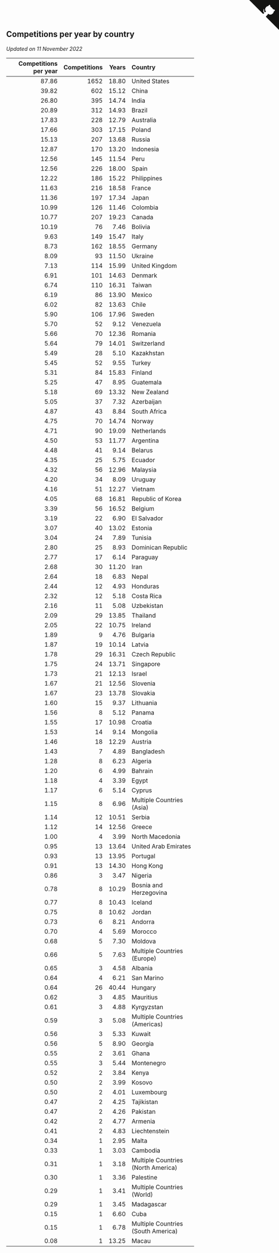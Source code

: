 ## Competitions per year by country

*Updated on 11 November 2022*

| Competitions per year | Competitions | Years | Country |
| ---: | ---: | ---: | :--- |
| 87.86 | 1652 | 18.80 | United States |
| 39.82 | 602 | 15.12 | China |
| 26.80 | 395 | 14.74 | India |
| 20.89 | 312 | 14.93 | Brazil |
| 17.83 | 228 | 12.79 | Australia |
| 17.66 | 303 | 17.15 | Poland |
| 15.13 | 207 | 13.68 | Russia |
| 12.87 | 170 | 13.20 | Indonesia |
| 12.56 | 145 | 11.54 | Peru |
| 12.56 | 226 | 18.00 | Spain |
| 12.22 | 186 | 15.22 | Philippines |
| 11.63 | 216 | 18.58 | France |
| 11.36 | 197 | 17.34 | Japan |
| 10.99 | 126 | 11.46 | Colombia |
| 10.77 | 207 | 19.23 | Canada |
| 10.19 | 76 | 7.46 | Bolivia |
| 9.63 | 149 | 15.47 | Italy |
| 8.73 | 162 | 18.55 | Germany |
| 8.09 | 93 | 11.50 | Ukraine |
| 7.13 | 114 | 15.99 | United Kingdom |
| 6.91 | 101 | 14.63 | Denmark |
| 6.74 | 110 | 16.31 | Taiwan |
| 6.19 | 86 | 13.90 | Mexico |
| 6.02 | 82 | 13.63 | Chile |
| 5.90 | 106 | 17.96 | Sweden |
| 5.70 | 52 | 9.12 | Venezuela |
| 5.66 | 70 | 12.36 | Romania |
| 5.64 | 79 | 14.01 | Switzerland |
| 5.49 | 28 | 5.10 | Kazakhstan |
| 5.45 | 52 | 9.55 | Turkey |
| 5.31 | 84 | 15.83 | Finland |
| 5.25 | 47 | 8.95 | Guatemala |
| 5.18 | 69 | 13.32 | New Zealand |
| 5.05 | 37 | 7.32 | Azerbaijan |
| 4.87 | 43 | 8.84 | South Africa |
| 4.75 | 70 | 14.74 | Norway |
| 4.71 | 90 | 19.09 | Netherlands |
| 4.50 | 53 | 11.77 | Argentina |
| 4.48 | 41 | 9.14 | Belarus |
| 4.35 | 25 | 5.75 | Ecuador |
| 4.32 | 56 | 12.96 | Malaysia |
| 4.20 | 34 | 8.09 | Uruguay |
| 4.16 | 51 | 12.27 | Vietnam |
| 4.05 | 68 | 16.81 | Republic of Korea |
| 3.39 | 56 | 16.52 | Belgium |
| 3.19 | 22 | 6.90 | El Salvador |
| 3.07 | 40 | 13.02 | Estonia |
| 3.04 | 24 | 7.89 | Tunisia |
| 2.80 | 25 | 8.93 | Dominican Republic |
| 2.77 | 17 | 6.14 | Paraguay |
| 2.68 | 30 | 11.20 | Iran |
| 2.64 | 18 | 6.83 | Nepal |
| 2.44 | 12 | 4.93 | Honduras |
| 2.32 | 12 | 5.18 | Costa Rica |
| 2.16 | 11 | 5.08 | Uzbekistan |
| 2.09 | 29 | 13.85 | Thailand |
| 2.05 | 22 | 10.75 | Ireland |
| 1.89 | 9 | 4.76 | Bulgaria |
| 1.87 | 19 | 10.14 | Latvia |
| 1.78 | 29 | 16.31 | Czech Republic |
| 1.75 | 24 | 13.71 | Singapore |
| 1.73 | 21 | 12.13 | Israel |
| 1.67 | 21 | 12.56 | Slovenia |
| 1.67 | 23 | 13.78 | Slovakia |
| 1.60 | 15 | 9.37 | Lithuania |
| 1.56 | 8 | 5.12 | Panama |
| 1.55 | 17 | 10.98 | Croatia |
| 1.53 | 14 | 9.14 | Mongolia |
| 1.46 | 18 | 12.29 | Austria |
| 1.43 | 7 | 4.89 | Bangladesh |
| 1.28 | 8 | 6.23 | Algeria |
| 1.20 | 6 | 4.99 | Bahrain |
| 1.18 | 4 | 3.39 | Egypt |
| 1.17 | 6 | 5.14 | Cyprus |
| 1.15 | 8 | 6.96 | Multiple Countries (Asia) |
| 1.14 | 12 | 10.51 | Serbia |
| 1.12 | 14 | 12.56 | Greece |
| 1.00 | 4 | 3.99 | North Macedonia |
| 0.95 | 13 | 13.64 | United Arab Emirates |
| 0.93 | 13 | 13.95 | Portugal |
| 0.91 | 13 | 14.30 | Hong Kong |
| 0.86 | 3 | 3.47 | Nigeria |
| 0.78 | 8 | 10.29 | Bosnia and Herzegovina |
| 0.77 | 8 | 10.43 | Iceland |
| 0.75 | 8 | 10.62 | Jordan |
| 0.73 | 6 | 8.21 | Andorra |
| 0.70 | 4 | 5.69 | Morocco |
| 0.68 | 5 | 7.30 | Moldova |
| 0.66 | 5 | 7.63 | Multiple Countries (Europe) |
| 0.65 | 3 | 4.58 | Albania |
| 0.64 | 4 | 6.21 | San Marino |
| 0.64 | 26 | 40.44 | Hungary |
| 0.62 | 3 | 4.85 | Mauritius |
| 0.61 | 3 | 4.88 | Kyrgyzstan |
| 0.59 | 3 | 5.08 | Multiple Countries (Americas) |
| 0.56 | 3 | 5.33 | Kuwait |
| 0.56 | 5 | 8.90 | Georgia |
| 0.55 | 2 | 3.61 | Ghana |
| 0.55 | 3 | 5.44 | Montenegro |
| 0.52 | 2 | 3.84 | Kenya |
| 0.50 | 2 | 3.99 | Kosovo |
| 0.50 | 2 | 4.01 | Luxembourg |
| 0.47 | 2 | 4.25 | Tajikistan |
| 0.47 | 2 | 4.26 | Pakistan |
| 0.42 | 2 | 4.77 | Armenia |
| 0.41 | 2 | 4.83 | Liechtenstein |
| 0.34 | 1 | 2.95 | Malta |
| 0.33 | 1 | 3.03 | Cambodia |
| 0.31 | 1 | 3.18 | Multiple Countries (North America) |
| 0.30 | 1 | 3.36 | Palestine |
| 0.29 | 1 | 3.41 | Multiple Countries (World) |
| 0.29 | 1 | 3.45 | Madagascar |
| 0.15 | 1 | 6.60 | Cuba |
| 0.15 | 1 | 6.78 | Multiple Countries (South America) |
| 0.08 | 1 | 13.25 | Macau |


<a href="https://github.com/jonatanklosko/wca_statistics" class="github-corner" aria-label="View source on Github"><svg width="80" height="80" viewBox="0 0 250 250" style="fill:#151513; color:#fff; position: absolute; top: 0; border: 0; right: 0;" aria-hidden="true"><path d="M0,0 L115,115 L130,115 L142,142 L250,250 L250,0 Z"></path><path d="M128.3,109.0 C113.8,99.7 119.0,89.6 119.0,89.6 C122.0,82.7 120.5,78.6 120.5,78.6 C119.2,72.0 123.4,76.3 123.4,76.3 C127.3,80.9 125.5,87.3 125.5,87.3 C122.9,97.6 130.6,101.9 134.4,103.2" fill="currentColor" style="transform-origin: 130px 106px;" class="octo-arm"></path><path d="M115.0,115.0 C114.9,115.1 118.7,116.5 119.8,115.4 L133.7,101.6 C136.9,99.2 139.9,98.4 142.2,98.6 C133.8,88.0 127.5,74.4 143.8,58.0 C148.5,53.4 154.0,51.2 159.7,51.0 C160.3,49.4 163.2,43.6 171.4,40.1 C171.4,40.1 176.1,42.5 178.8,56.2 C183.1,58.6 187.2,61.8 190.9,65.4 C194.5,69.0 197.7,73.2 200.1,77.6 C213.8,80.2 216.3,84.9 216.3,84.9 C212.7,93.1 206.9,96.0 205.4,96.6 C205.1,102.4 203.0,107.8 198.3,112.5 C181.9,128.9 168.3,122.5 157.7,114.1 C157.9,116.9 156.7,120.9 152.7,124.9 L141.0,136.5 C139.8,137.7 141.6,141.9 141.8,141.8 Z" fill="currentColor" class="octo-body"></path></svg></a><style>.github-corner:hover .octo-arm{animation:octocat-wave 560ms ease-in-out}@keyframes octocat-wave{0%,100%{transform:rotate(0)}20%,60%{transform:rotate(-25deg)}40%,80%{transform:rotate(10deg)}}@media (max-width:500px){.github-corner:hover .octo-arm{animation:none}.github-corner .octo-arm{animation:octocat-wave 560ms ease-in-out}}</style>

